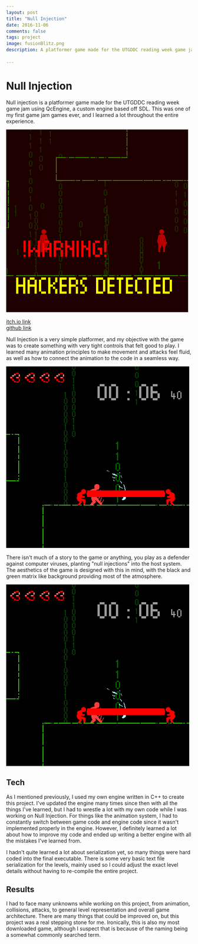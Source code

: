 ```yaml
---
layout: post
title: "Null Injection"
date: 2016-11-06
comments: false
tags: project
image: fusionBlitz.png
description: A platformer game made for the UTGDDC reading week game jam using a QcEngine, a custom engine based off of SDL

---
```


# Null Injection

Null injection is a platformer game made for the UTGDDC reading week game jam using QcEngine, a custom engine based off SDL. This was one of my first game jam games ever, and I learned a lot throughout the entire experience.

![Screenshot 1](/assets/projects/nullInjection1.png)

[itch.io link](https://quichi.itch.io/null-injector)  
[github link](https://github.com/ianw3214/Null-Injection)

Null Injection is a very simple platformer, and my objective with the game was to create something with very tight controls that felt good to play. I learned many animation principles to make movement and attacks feel fluid, as well as how to connect the animation to the code in a seamless way.

![Screenshot 2](/assets/projects/nullInjection2.png)

There isn't much of a story to the game or anything, you play as a defender against computer viruses, planting "null injections" into the host system. The aesthetics of the game is designed with this in mind, with the black and green matrix like background providing most of the atmosphere.

![Screenshot 2](/assets/projects/nullInjection2.png)

## Tech

As I mentioned previously, I used my own engine written in C++ to create this project. I've updated the engine many times since then with all the things I've learned, but I had to wrestle a lot with my own code while I was working on Null Injection. For things like the animation system, I had to constantly switch between game code and engine code since it wasn't implemented properly in the engine. However, I definitely learned a lot about how to improve my code and ended up writing a better engine with all the mistakes I've learned from.

I hadn't quite learned a lot about serialization yet, so many things were hard coded into the final executable. There is some very basic text file serialization for the levels, mainly used so I could adjust the exact level details without having to re-compile the entire project.

## Results

I had to face many unknowns while working on this project, from animation, collisions, attacks, to general level representation and overall game architecture. There are many things that could be improved on, but this project was a real stepping stone for me. Ironically, this is also my most downloaded game, although I suspect that is because of the naming being a somewhat commonly searched term.
